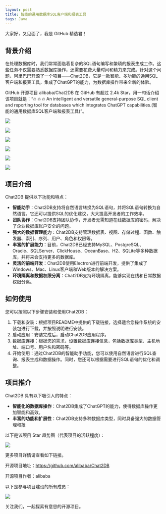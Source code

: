 ```yaml
---
layout: post
title: 智能的通用数据库SQL客户端和报表工具
tags: Java
---
```


大家好，又见面了，我是 GitHub 精选君！

## 背景介绍

在处理数据库时，我们常常面临着复杂的SQL语句编写和繁琐的报表生成工作。这些任务不仅需要熟悉数据库操作，还需要花费大量时间和精力来完成。针对这个问题，阿里巴巴开源了一个项目——Chat2DB，它是一款智能、多功能的通用SQL客户端和报表工具，集成了ChatGPT的能力，为数据库操作带来全新的体验。

GitHub 开源项目 alibaba/Chat2DB 在 GitHub 有超过 2.4k Star，用一句话介绍该项目就是：“🔥 🔥 🔥 An intelligent and versatile general-purpose SQL client and reporting tool for databases which integrates ChatGPT capabilities.(智能的通用数据库SQL客户端和报表工具)”。

![](https://gw.alicdn.com/imgextra/i3/O1CN01PlpLYy1hIq5aMugpg_!!6000000004255-0-tps-3446-1750.jpg)

![](https://gw.alicdn.com/imgextra/i2/O1CN01DpzZJL1T7w2Xv9VMl_!!6000000002336-0-tps-3410-1662.jpg)

![](https://gw.alicdn.com/imgextra/i2/O1CN01aidnkx1Oo0LJ1Pdty_!!6000000001751-0-tps-3440-1736.jpg)

![](https://gw.alicdn.com/imgextra/i4/O1CN01iaSXot1W6VeaDFbK2_!!6000000002739-0-tps-3430-1740.jpg)

![](https://img.alicdn.com/imgextra/i2/O1CN01anrJMI1FEtSBbmTau_!!6000000000456-0-tps-1594-964.jpg)

![](https://img.alicdn.com/imgextra/i2/O1CN01xNobD21mo3B1ILrs2_!!6000000005000-0-tps-592-515.jpg)

## 项目介绍

Chat2DB 提供以下功能和特点：

- **智能助手**：Chat2DB支持将自然语言转换为SQL语句，并将SQL语句转换为自然语言。它还可以提供SQL的优化建议，大大提高开发者的工作效率。
- **团队协作**：Chat2DB支持团队协作，开发者无需知道在线数据库的密码，解决了企业数据库账户安全的问题。
- **强大的数据管理能力**：Chat2DB支持管理数据表、视图、存储过程、函数、触发器、索引、序列、用户、角色和权限等。
- **丰富的扩展能力**：目前，Chat2DB已经支持MySQL、PostgreSQL、Oracle、SQLServer、ClickHouse、OceanBase、H2、SQLite等多种数据库，并将来会支持更多的数据库。
- **灵活的前端开发**：Chat2DB使用Electron进行前端开发，提供了集成了Windows、Mac、Linux客户端和Web版本的解决方案。
- **环境隔离和数据权限分离**：Chat2DB支持环境隔离，能够实现在线和日常数据权限分离。

## 如何使用

您可以按照以下步骤安装和使用Chat2DB：

1. 下载和安装：根据项目README中提供的下载链接，选择适合您操作系统的安装包进行下载，并按照说明进行安装。
2. 启动应用：安装完成后，启动Chat2DB应用程序。
3. 数据库连接：根据您的需求，设置数据库连接信息，包括数据库类型、主机地址、端口号、用户名和密码等。
4. 开始使用：通过Chat2DB的智能助手功能，您可以使用自然语言进行SQL查询、报表生成和数据操作。同时，您还可以根据需要进行SQL语句的优化和调整。

## 项目推介

Chat2DB 具有以下吸引人的特点：

- **智能化的数据库操作**：Chat2DB集成了ChatGPT的能力，使得数据库操作更加智能和高效。
- **丰富的功能和扩展性**：Chat2DB支持多种数据库类型，同时具备强大的数据管理和报

以下是该项目 Star 趋势图（代表项目的活跃程度）：

![](https://api.star-history.com/svg?repos=alibaba/Chat2DB&type=Timeline)

更多项目详情请查看如下链接。

开源项目地址：https://github.com/alibaba/Chat2DB 

开源项目作者：alibaba

以下是参与项目建设的所有成员：

![](https://contrib.rocks/image?repo=alibaba/Chat2DB)

关注我们，一起探索有意思的开源项目。

